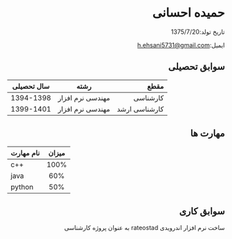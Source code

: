 <div dir="rtl">
 <h1>
حمیده احسانی
 </h1>
</div>
<div dir="rtl">
 
تاریخ تولد:1375/7/20
</div>
<div dir="rtl">
 
ایمیل:[h.ehsani5731@gmail.com](h.ehsani5731@gmail.com)
 
</div>
<div dir="rtl">
 <h2>
سوابق تحصیلی
</h2>
</div>

| سال تحصیلی        | رشته           | مقطع  |
| ------------- |:-------------:| -----:|
| 1394-1398      | مهندسی نرم افزار | کارشناسی |
| 1399-1401      | مهندسی نرم افزار      |   کارشناسی ارشد |

<div dir="rtl">
 <h2>
 مهارت ها
</h2>
</div>

| نام  مهارت        |میزان           | 
| ------------- |:-------------:|
| c++      | 100% | 
| java      | 60%      |  
| python | 50%     |  

<div dir="rtl">
 <h2>
سوابق کاری
 </h2>
 
 ساخت نرم افزار اندرویدی rateostad به عنوان پروژه کارشناسی

</div>
 


